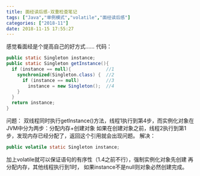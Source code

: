 ```yaml
---
title: 面经读后感-双重检查笔记
tags: ["Java","单例模式","volatile","面经读后感"]
categories: ["2018-11"]
date: 2018-11-15 17:55:27
---
```

感觉看面经是个提高自己的好方式……
代码：
```java
public static Singleton instance;
public static Singleton getInstance(){
  if (instance == null){             //1
    synchronized(Singleton.class) {  //2
      if (instance == null)          //3
        instance = new Singleton();  //4
    }
  }
  return instance;
}
```

问题：
双线程同时执行getInstance()方法，线程1执行到第4步，而实例化对象在JVM中分为两步：分配内存+创建对象
如果在创建对象之前，线程2执行到第1步，发现内存已经分配了，返回这个引用就会出现问题。
解决：
```java
public volatile static Singleton instance;
```
加上volatile就可以保证语句的有序性（1.4之前不行），强制实例化对象先创建 再分配内存，其他线程执行到1时，
如果instance不是null则对象必然创建完成。